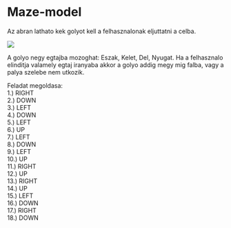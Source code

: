 Maze-model
==========

Az abran lathato kek golyot kell a felhasznalonak eljuttatni a celba.

![](assets/Maze.png)

A golyo negy egtajba mozoghat: Eszak, Kelet, Del, Nyugat. Ha a felhasznalo elinditja valamely egtaj iranyaba akkor a golyo addig megy mig falba, vagy a palya szelebe nem utkozik.

Feladat megoldasa: <BR/>
1.) RIGHT <BR/>
2.) DOWN <BR/>
3.) LEFT <BR/>
4.) DOWN <BR/>
5.) LEFT <BR/>
6.) UP <BR/>
7.) LEFT <BR/>
8.) DOWN <BR/>
9.) LEFT <BR/>
10.) UP <BR/>
11.) RIGHT <BR/>
12.) UP <BR/>
13.) RIGHT <BR/>
14.) UP <BR/>
15.) LEFT <BR/>
16.) DOWN <BR/>
17.) RIGHT <BR/>
18.) DOWN <BR/>
